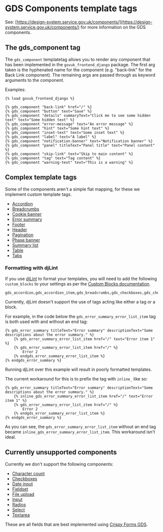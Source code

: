 # GDS Components template tags

See: [https://design-system.service.gov.uk/components/](https://design-system.service.gov.uk/components/) for more information on the GDS components.

## The gds_component tag
The `gds_component` templatetag allows you to render any component that has been implemented in the `govuk_frontend_django` package. The first arg taken is the hyphenated name for the component (e.g. "back-link" for the Back Link component). The remaining args are passed through as keyword arguments to the component.

Examples:

```django
{% load govuk_frontend_django %}

{% gds_component "back-link" href="/" %}
{% gds_component "button" text="Save" %}
{% gds_component "details" summaryText="Click me to see some hidden text" text="Some hidden text" %}
{% gds_component "error-message" text="An error message" %}
{% gds_component "hint" text="Some hint text" %}
{% gds_component "inset-text" text="Some inset text" %}
{% gds_component "label" text="A label" %}
{% gds_component "notification-banner" text="Notification banner" %}
{% gds_component "panel" titleText="Panel title" text="Panel content" %}
{% gds_component "skip-link" text="Skip to main content" %}
{% gds_component "tag" text="Tag content" %}
{% gds_component "warning-text" text="This is a warning" %}
```

## Complex template tags

Some of the components aren't a simple flat mapping, for these we implement custom template tags.

- [Accordion](./accordion.md)
- [Breadcrumbs](./breadcrumbs.md)
- [Cookie banner](./cookie-banner.md)
- [Error summary](./error-summary.md)
- [Footer](./footer.md)
- [Header](./header.md)
- [Pagination](./pagination.md)
- [Phase banner](./phase-banner.md)
- [Summary list](./summary-list.md)
- [Table](./table.md)
- [Tabs](./tabs.md)

### Formatting with djLint

If you use [djLint](https://github.com/Riverside-Healthcare/djLint) to format your templates, you will need to add the following `custom_blocks` to your settings as per the [Custom Blocks documentation](https://www.djlint.com/docs/configuration/#custom-blocks).

```
gds_accordion,gds_accordion_item,gds_breadcrumbs,gds_checkboxes,gds_checkbox_conditional,gds_cookie_banner,gds_cookie_banner_message,gds_error_summary,gds_error_summary_error_list_item,gds_footer,gds_footer_nav,gds_footer_meta,gds_header
```

Currently, djLint doesn't support the use of tags acting like either a tag or a block.

For example, in the code below the `gds_error_summary_error_list_item` tag is both used with and without an end tag:

```django
{% gds_error_summary titleText="Error summary" descriptionText="Some descriptions about the error summary." %}
    {% gds_error_summary_error_list_item href="/" text="Error item 1" %}
    {% gds_error_summary_error_list_item href="/" %}
        Error 2
    {% endgds_error_summary_error_list_item %}
{% endgds_error_summary %}
```

Running djLint over this example will result in poorly formatted templates.

The current workaround for this is to prefix the tag with `inline_` like so:

```django
{% gds_error_summary titleText="Error summary" descriptionText="Some descriptions about the error summary." %}
    {% inline_gds_error_summary_error_list_item href="/" text="Error item 1" %}
    {% gds_error_summary_error_list_item href="/" %}
        Error 2
    {% endgds_error_summary_error_list_item %}
{% endgds_error_summary %}
```

As you can see, the `gds_error_summary_error_list_item` without an end tag became `inline_gds_error_summary_error_list_item`. This workaround isn't ideal.

## Currently unsupported components

Currently we don't support the following components:

- [Character count](https://design-system.service.gov.uk/components/character-count/)
- [Checkboxes](https://design-system.service.gov.uk/components/checkboxes/)
- [Date input](https://design-system.service.gov.uk/components/date-input/)
- [Fieldset](https://design-system.service.gov.uk/components/fieldset/)
- [File upload](https://design-system.service.gov.uk/components/file-upload/)
- [Input](https://design-system.service.gov.uk/components/input/)
- [Radios](https://design-system.service.gov.uk/components/radios/)
- [Select](https://design-system.service.gov.uk/components/select/)
- [Textarea](https://design-system.service.gov.uk/components/textarea/)

These are all fields that are best implemented using [Crispy Forms GDS](https://github.com/wildfish/crispy-forms-gds).
